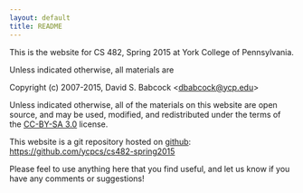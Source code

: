 ```yaml
---
layout: default
title: README
---
```


This is the website for CS 482, Spring 2015 at York College of
Pennsylvania.

Unless indicated otherwise, all materials are

Copyright (c) 2007-2015, David S. Babcock &lt;<dbabcock@ycp.edu>&gt;

Unless indicated otherwise, all of the materials on this website
are open source, and may be used, modified, and redistributed
under the terms of the <a href="http://creativecommons.org/licenses/by-sa/3.0/us/">CC-BY-SA 3.0</a>
license.

This website is a git repository hosted on [github](https://github.com): <https://github.com/ycpcs/cs482-spring2015>

Please feel to use anything here that you find useful,
and let us know if you have any comments or suggestions!
